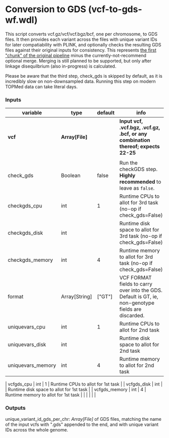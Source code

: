 # Conversion to GDS (vcf-to-gds-wf.wdl)
This script converts vcf.gz/vcf/vcf.bgz/bcf, one per chromosome, to GDS files. It then provides each variant across the files with unique variant IDs for later compatiability with PLINK, and optionally checks the resulting GDS files against their original inputs for consistency. This represents [the first "chunk" of the original pipeline](https://github.com/UW-GAC/analysis_pipeline#conversion-to-gds) minus the currently-not-recommend optional merge. Merging is still planned to be supported, but only after linkage disequilbrium (also in-progress) is calculated.

Please be aware that the third step, check_gds is skipped by default, as it is incredibly slow on non-downsampled data. Running this step on modern TOPMed data can take literal days.  

### Inputs
| variable          	| type          	| default 	| info                                                                                                                        	|
|-------------------	|---------------	|---------	|-----------------------------------------------------------------------------------------------------------------------------	|
| **vcf**               	| **Array[File]**   	|         	| **Input vcf, .vcf.bgz, .vcf.gz, .bcf, or any combination thereof; expects 22-25**                                                              	|
|                   	|               	|         	|                                                                                                                             	|
| check_gds         	| Boolean       	| false   	| Run the checkGDS step. **Highly recommended** to leave as `false`. 	|
| checkgds_cpu			| int 				| 1			| Runtime CPUs to allot for 3rd task (no-op if check_gds=False)                                                         	|
| checkgds_disk     	| int           	|         	| Runtime disk space to allot for 3rd task (no-op if check_gds=False)                                                         	|
| checkgds_memory   	| int           	| 4       	| Runtime memory to allot for 3rd task (no-op if check_gds=False)                                                             	|
| format            	| Array[String] 	| ["GT"]  	| VCF FORMAT fields to carry over into the GDS. Default is GT, ie, non-genotype fields are discarded.                         	|
| uniquevars_cpu		| int 				| 1			| Runtime CPUs to allot for 2nd task |
| uniquevars_disk   	| int           	|         	| Runtime disk space to allot for 2nd task                                                                                    	|
| uniquevars_memory 	| int           	| 4       	| Runtime memory to allot for 2nd task                                                                                        	|

| vcfgds_cpu			| int 				| 1			| Runtime CPUs to allot for 1st task |
| vcfgds_disk       	| int           	|         	| Runtime disk space to allot for 1st task                                                                                    	|
| vcfgds_memory     	| int           	| 4       	| Runtime memory to allot for 1st task                                                                                        	|
|                   	|               	|         	|                                                                                                                             	|

### Outputs
unique_variant_id_gds_per_chr: *Array[File]* of GDS files, matching the name of the input vcfs with ".gds" appended to the end, and with unique variant IDs across the whole genome.
